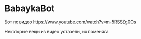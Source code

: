 # BabaykaBot

Бот по видео https://www.youtube.com/watch?v=m-5RSSZg0Os

Некоторые вещи из видео устарели, их поменяла
